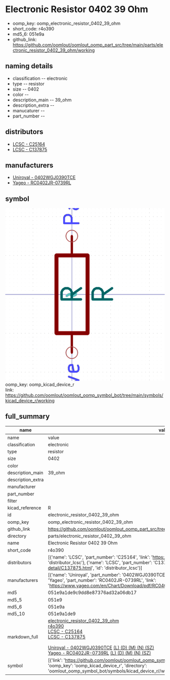 # Electronic Resistor 0402 39 Ohm

  
* oomp_key: oomp_electronic_resistor_0402_39_ohm 
* short_code: r4o390
* md5_6: 051e9a  
* github_link: https://github.com/oomlout/oomlout_oomp_part_src/tree/main/parts/electronic_resistor_0402_39_ohm/working  
## naming details
* classification -- electronic
* type -- resistor
* size -- 0402
* color -- 
* description_main -- 39_ohm
* description_extra -- 
* manucaturer -- 
* part_number -- 

## distributors
* [LCSC - C25164](https://lcsc.com/product-detail/C25164.html)  
* [LCSC - C137875](https://lcsc.com/product-detail/C137875.html)  

## manufacturers
* [Uniroyal - 0402WGJ0390TCE]()  
* [Yageo - RC0402JR-0739RL](https://www.yageo.com/en/Chart/Download/pdf/RC0402JR-0739RL)  

## symbol

![](symbol/0/working/working_600.png)  
oomp_key: oomp_kicad_device_r  
link: https://github.com/oomlout/oomlout_oomp_symbol_bot/tree/main/symbols/kicad_device_r/working  


## full_summary
| name | value | 
| --- | --- | 
| name | value | 
| classification | electronic | 
| type | resistor | 
| size | 0402 | 
| color |  | 
| description_main | 39_ohm | 
| description_extra |  | 
| manufacturer |  | 
| part_number |  | 
| filter |  | 
| kicad_reference | R | 
| id | electronic_resistor_0402_39_ohm | 
| oomp_key | oomp_electronic_resistor_0402_39_ohm | 
| github_link | https://github.com/oomlout/oomlout_oomp_part_src/tree/main/parts/electronic_resistor_0402_39_ohm/working | 
| directory | parts/electronic_resistor_0402_39_ohm | 
| name | Electronic Resistor 0402 39 Ohm | 
| short_code | r4o390 | 
| distributors | [{'name': 'LCSC', 'part_number': 'C25164', 'link': 'https://lcsc.com/product-detail/C25164.html', 'id': 'distributor_lcsc'}, {'name': 'LCSC', 'part_number': 'C137875', 'link': 'https://lcsc.com/product-detail/C137875.html', 'id': 'distributor_lcsc'}] | 
| manufacturers | [{'name': 'Uniroyal', 'part_number': '0402WGJ0390TCE', 'link': '', 'id': 'manufacturer_uniroyal'}, {'name': 'Yageo', 'part_number': 'RC0402JR-0739RL', 'link': 'https://www.yageo.com/en/Chart/Download/pdf/RC0402JR-0739RL', 'id': 'manufacturer_yageo'}] | 
| md5 | 051e9a1de9c9dd8e87376ad32a06db17 | 
| md5_5 | 051e9 | 
| md5_6 | 051e9a | 
| md5_10 | 051e9a1de9 | 
| markdown_full | [electronic_resistor_0402_39_ohm](https://github.com/oomlout/oomlout_oomp_part_src/tree/main/parts/electronic_resistor_0402_39_ohm/working)<br>[r4o390](https://github.com/oomlout/oomlout_oomp_part_src/tree/main/parts/electronic_resistor_0402_39_ohm/working)<br>[LCSC - C25164<br>](https://lcsc.com/product-detail/C25164.html)[LCSC - C137875<br>](https://lcsc.com/product-detail/C137875.html)<br>[Uniroyal - 0402WGJ0390TCE]() [(L)  ](https://www.lcsc.com/search?q=0402WGJ0390TCE)[(D)  ](https://www.digikey.com/en/products?,keywords=0402WGJ0390TCE)[(M)  ](https://www.mouser.com/Search/Refine?Keyword=0402WGJ0390TCE)[(N)  ](https://www.newark.com/search?st=0402WGJ0390TCE)[(SZ)  ](https://so.szlcsc.com/global.html?k=0402WGJ0390TCE)<br>[Yageo - RC0402JR-0739RL](https://www.yageo.com/en/Chart/Download/pdf/RC0402JR-0739RL) [(L)  ](https://www.lcsc.com/search?q=RC0402JR-0739RL)[(D)  ](https://www.digikey.com/en/products?,keywords=RC0402JR-0739RL)[(M)  ](https://www.mouser.com/Search/Refine?Keyword=RC0402JR-0739RL)[(N)  ](https://www.newark.com/search?st=RC0402JR-0739RL)[(SZ)  ](https://so.szlcsc.com/global.html?k=RC0402JR-0739RL)<br> | 
| symbol | [{'link': 'https://github.com/oomlout/oomlout_oomp_symbol_bot/tree/main/symbols/kicad_device_r', 'oomp_key': 'oomp_kicad_device_r', 'directory': 'oomlout_oomp_symbol_bot/symbols/kicad_device_r//working/working.kicad_sym'}] | 
